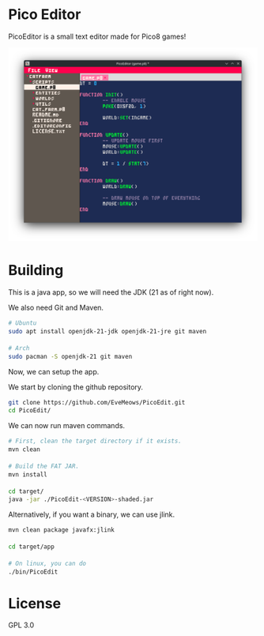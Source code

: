 # Pico Editor 

PicoEditor is a small text editor made for Pico8 games!

![funny](./img/showcase.png)

# Building
This is a java app, so we will need the JDK (21 as of right now).

We also need Git and Maven.

```bash
# Ubuntu
sudo apt install openjdk-21-jdk openjdk-21-jre git maven 

# Arch
sudo pacman -S openjdk-21 git maven
```

Now, we can setup the app.

We start by cloning the github repository.
```bash
git clone https://github.com/EveMeows/PicoEdit.git
cd PicoEdit/
```

We can now run maven commands.
```bash
# First, clean the target directory if it exists.
mvn clean

# Build the FAT JAR.
mvn install

cd target/
java -jar ./PicoEdit-<VERSION>-shaded.jar 
```

Alternatively, if you want a binary, we can use jlink.
```bash
mvn clean package javafx:jlink

cd target/app

# On linux, you can do
./bin/PicoEdit
```

# License
GPL 3.0